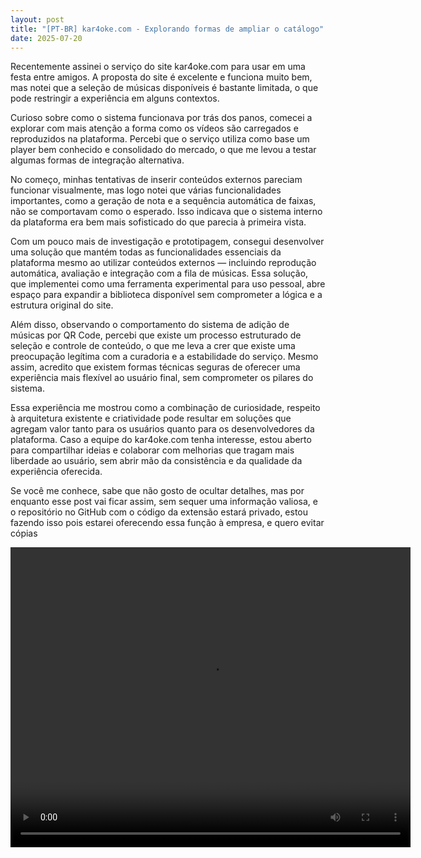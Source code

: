 ```yaml
---
layout: post
title: "[PT-BR] kar4oke.com - Explorando formas de ampliar o catálogo"
date: 2025-07-20
---
```


Recentemente assinei o serviço do site kar4oke.com para usar em uma festa entre amigos. A proposta do site é excelente e funciona muito bem, mas notei que a seleção de músicas disponíveis é bastante limitada, o que pode restringir a experiência em alguns contextos.

Curioso sobre como o sistema funcionava por trás dos panos, comecei a explorar com mais atenção a forma como os vídeos são carregados e reproduzidos na plataforma. Percebi que o serviço utiliza como base um player bem conhecido e consolidado do mercado, o que me levou a testar algumas formas de integração alternativa.

No começo, minhas tentativas de inserir conteúdos externos pareciam funcionar visualmente, mas logo notei que várias funcionalidades importantes, como a geração de nota e a sequência automática de faixas, não se comportavam como o esperado. Isso indicava que o sistema interno da plataforma era bem mais sofisticado do que parecia à primeira vista.

Com um pouco mais de investigação e prototipagem, consegui desenvolver uma solução que mantém todas as funcionalidades essenciais da plataforma mesmo ao utilizar conteúdos externos — incluindo reprodução automática, avaliação e integração com a fila de músicas. Essa solução, que implementei como uma ferramenta experimental para uso pessoal, abre espaço para expandir a biblioteca disponível sem comprometer a lógica e a estrutura original do site.

Além disso, observando o comportamento do sistema de adição de músicas por QR Code, percebi que existe um processo estruturado de seleção e controle de conteúdo, o que me leva a crer que existe uma preocupação legítima com a curadoria e a estabilidade do serviço. Mesmo assim, acredito que existem formas técnicas seguras de oferecer uma experiência mais flexível ao usuário final, sem comprometer os pilares do sistema.

Essa experiência me mostrou como a combinação de curiosidade, respeito à arquitetura existente e criatividade pode resultar em soluções que agregam valor tanto para os usuários quanto para os desenvolvedores da plataforma. Caso a equipe do kar4oke.com tenha interesse, estou aberto para compartilhar ideias e colaborar com melhorias que tragam mais liberdade ao usuário, sem abrir mão da consistência e da qualidade da experiência oferecida.

Se você me conhece, sabe que não gosto de ocultar detalhes, mas por enquanto esse post vai ficar assim, sem sequer uma informação valiosa, e o repositório no GitHub com o código da extensão estará privado, estou fazendo isso pois estarei oferecendo essa função à empresa, e quero evitar cópias

<video width="640" height="480" controls><source src="/post-vid/KAR4OKE.mp4" type="video/mp4">Your browser does not support the video tag.</video> 